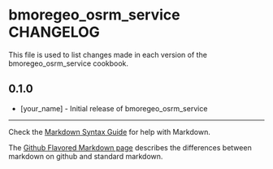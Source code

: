 bmoregeo_osrm_service CHANGELOG
===============================

This file is used to list changes made in each version of the bmoregeo_osrm_service cookbook.

0.1.0
-----
- [your_name] - Initial release of bmoregeo_osrm_service

- - -
Check the [Markdown Syntax Guide](http://daringfireball.net/projects/markdown/syntax) for help with Markdown.

The [Github Flavored Markdown page](http://github.github.com/github-flavored-markdown/) describes the differences between markdown on github and standard markdown.
